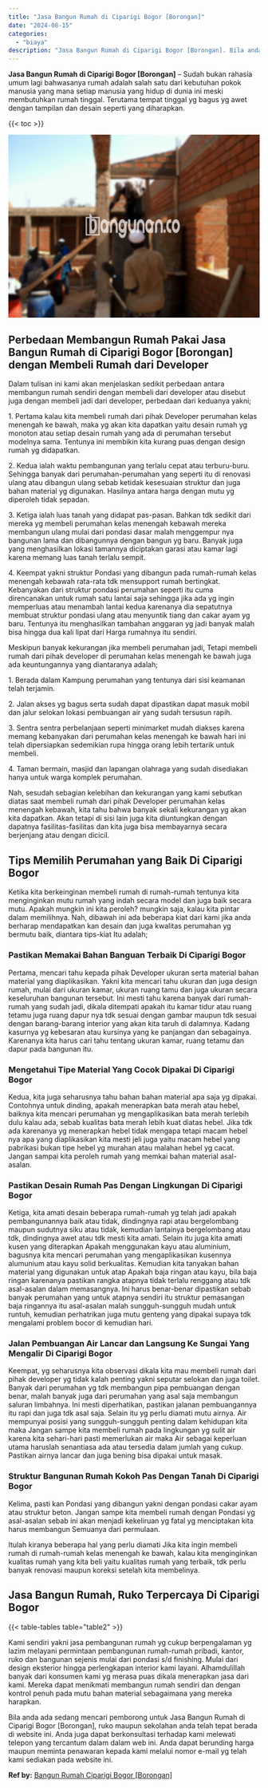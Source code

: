 ```yaml
---
title: "Jasa Bangun Rumah di Ciparigi Bogor [Borongan]"
date: "2024-08-15"
categories: 
  - "biaya"
description: "Jasa Bangun Rumah di Ciparigi Bogor [Borongan]. Bila anda ada sedang mencari pemborong untuk Jasa Bangun Rumah di Ciparigi Bogor [Borongan], ruko maupun se..."
---
```


**Jasa Bangun Rumah di Ciparigi Bogor \[Borongan\]** – Sudah bukan rahasia umum lagi bahwasanya rumah adalah salah satu dari kebutuhan pokok manusia yang mana setiap manusia yang hidup di dunia ini meski membutuhkan rumah tinggal. Terutama tempat tinggal yg bagus yg awet dengan tampilan dan desain seperti yang diharapkan.

{{< toc >}}

![Jasa Bangun Rumah di Ciparigi Bogor [Borongan]](/images/borong-bangunan-36.png)

## Perbedaan Membangun Rumah Pakai Jasa Bangun Rumah di Ciparigi Bogor \[Borongan\] dengan Membeli Rumah dari Developer

Dalam tulisan ini kami akan menjelaskan sedikit perbedaan antara membangun rumah sendiri dengan membeli dari developer atau disebut juga dengan membeli jadi dari developer, perbedaan dari keduanya yakni;

1\. Pertama kalau kita membeli rumah dari pihak Developer perumahan kelas menengah ke bawah, maka yg akan kita dapatkan yaitu desain rumah yg monoton atau setiap desain rumah yang ada di perumahan tersebut modelnya sama. Tentunya ini membikin kita kurang puas dengan design rumah yg didapatkan.

2\. Kedua ialah waktu pembangunan yang terlalu cepat atau terburu-buru. Sehingga banyak dari perumahan-perumahan yang seperti itu di renovasi ulang atau dibangun ulang sebab ketidak kesesuaian struktur dan juga bahan material yg digunakan. Hasilnya antara harga dengan mutu yg diperoleh tidak sepadan.

3\. Ketiga ialah luas tanah yang didapat pas-pasan. Bahkan tdk sedikit dari mereka yg membeli perumahan kelas menengah kebawah mereka membangun ulang mulai dari pondasi dasar malah menggempur nya bangunan lama dan dibangunnya dengan bangun yg baru. Banyak juga yang menghasilkan lokasi tamannya diciptakan garasi atau kamar lagi karena memang luas tanah terlalu sempit.

4\. Keempat yakni struktur Pondasi yang dibangun pada rumah-rumah kelas menengah kebawah rata-rata tdk mensupport rumah bertingkat. Kebanyakan dari struktur pondasi perumahan seperti itu cuma direncanakan untuk rumah satu lantai saja sehingga jika ada yg ingin memperluas atau menambah lantai kedua karenanya dia sepatutnya membuat struktur pondasi ulang atau menyuntik tiang dan cakar ayam yg baru. Tentunya itu menghasilkan tambahan anggaran yg jadi banyak malah bisa hingga dua kali lipat dari Harga rumahnya itu sendiri.

Meskipun banyak kekurangan jika membeli perumahan jadi, Tetapi membeli rumah dari pihak developer di perumahan kelas menengah ke bawah juga ada keuntungannya yang diantaranya adalah;

1\. Berada dalam Kampung perumahan yang tentunya dari sisi keamanan telah terjamin.

2\. Jalan akses yg bagus serta sudah dapat dipastikan dapat masuk mobil dan jalur selokan lokasi pembuangan air yang sudah tersusun rapih.

3\. Sentra sentra perbelanjaan seperti minimarket mudah diakses karena memang kebanyakan dari perumahan kelas menengah ke bawah hari ini telah dipersiapkan sedemikian rupa hingga orang lebih tertarik untuk membeli.

4\. Taman bermain, masjid dan lapangan olahraga yang sudah disediakan hanya untuk warga komplek perumahan.

Nah, sesudah sebagian kelebihan dan kekurangan yang kami sebutkan diatas saat membeli rumah dari pihak Developer perumahan kelas menengah kebawah, kita tahu bahwa banyak sekali kekurangan yg akan kita dapatkan. Akan tetapi di sisi lain juga kita diuntungkan dengan dapatnya fasilitas-fasilitas dan kita juga bisa membayarnya secara berjenjang atau dengan dicicil.

## Tips Memilih Perumahan yang Baik Di Ciparigi Bogor

Ketika kita berkeinginan membeli rumah di rumah-rumah tentunya kita menginginkan mutu rumah yang indah secara model dan juga baik secara mutu. Apakah mungkin ini kita peroleh? mungkin saja, kalau kita pintar dalam memilihnya. Nah, dibawah ini ada beberapa kiat dari kami jika anda berharap mendapatkan kan desain dan juga kwalitas perumahan yg bermutu baik, diantara tips-kiat Itu adalah;

### Pastikan Memakai Bahan Banguan Terbaik Di Ciparigi Bogor

Pertama, mencari tahu kepada pihak Developer ukuran serta material bahan material yang diaplikasikan. Yakni kita mencari tahu ukuran dan juga design rumah, mulai dari ukuran kamar, ukuran ruang tamu dan juga ukuran secara keseluruhan bangunan tersebut. Ini mesti tahu karena banyak dari rumah-rumah yang sudah jadi, dikala ditempati apakah itu kamar tidur atau ruang tetamu juga ruang dapur nya tdk sesuai dengan gambar maupun tdk sesuai dengan barang-barang interior yang akan kita taruh di dalamnya. Kadang kasurnya yg kebesaran atau kursinya yang ke panjangan dan sebagainya. Karenanya kita harus cari tahu tentang ukuran kamar, ruang tetamu dan dapur pada bangunan itu.

### Mengetahui Tipe Material Yang Cocok Dipakai Di Ciparigi Bogor

Kedua, kita juga seharusnya tahu bahan bahan material apa saja yg dipakai. Contohnya untuk dinding, apakah menerapkan bata merah atau hebel, baiknya kita mencari perumahan yg mengaplikasikan bata merah terlebih dulu kalau ada, sebab kualitas bata merah lebih kuat diatas hebel. Jika tdk ada karenanya yg menerapkan hebel tidak mengapa tetapi macam hebel nya apa yang diaplikasikan kita mesti jeli juga yaitu macam hebel yang pabrikasi bukan tipe hebel yg murahan atau malahan hebel yg cacat. Jangan sampai kita peroleh rumah yang memkai bahan material asal-asalan.

### Pastikan Desain Rumah Pas Dengan Lingkungan Di Ciparigi Bogor

Ketiga, kita amati desain beberapa rumah-rumah yg telah jadi apakah pembangunannya baik atau tidak, dindingnya rapi atau bergelombang maupun sudutnya siku atau tidak, kemudian lantainya bergelombang atau tdk, dindingnya awet atau tdk mesti kita amati. Selain itu juga kita amati kusen yang diterapkan Apakah menggunakan kayu atau aluminium, bagusnya kita mencari perumahan yang mengaplikasikan kusennya alumunium atau kayu solid berkualitas. Kemudian kita tanyakan bahan material yang digunakan untuk atap Apakah baja ringan atau kayu, bila baja ringan karenanya pastikan rangka atapnya tidak terlalu renggang atau tdk asal-asalan dalam memasangnya. Ini harus benar-benar dipastikan sebab banyak perumahan yang untuk atapnya sendiri itu struktur pemasangan baja ringannya itu asal-asalan malah sungguh-sungguh mudah untuk runtuh, kemudian perhatrikan juga mutu genteng yang dipakai supaya tdk mengalami problem bocor di kemudian hari.

### Jalan Pembuangan Air Lancar dan Langsung Ke Sungai Yang Mengalir Di Ciparigi Bogor

Keempat, yg seharusnya kita observasi dikala kita mau membeli rumah dari pihak developer yg tidak kalah penting yakni seputar selokan dan juga toilet. Banyak dari perumahan yg tdk membangun pipa pembuangan dengan benar, malah banyak juga dari perumahan yang asal saja membangun saluran limbahnya. Ini mesti diperhatikan, pastikan jalanan pembuangannya itu rapi dan juga tdk asal saja. Selain itu yg perlu diamati mutu airnya. Air mempunyai posisi yang sungguh-sungguh penting dalam kehidupan kita maka Jangan sampe kita membeli rumah pada lingkungan yg sulit air karena kita sehari-hari pasti memerlukan air maka Air sebagai keperluan utama haruslah senantiasa ada atau tersedia dalam jumlah yang cukup. Pastikan airnya lancar dan juga bening bisa dipakai untuk masak.

### Struktur Bangunan Rumah Kokoh Pas Dengan Tanah Di Ciparigi Bogor

Kelima, pasti kan Pondasi yang dibangun yakni dengan pondasi cakar ayam atau struktur beton. Jangan sampe kita membeli rumah dengan Pondasi yg asal-asalan sebab ini akan menjadi kekeliruan yg fatal yg menciptakan kita harus membangun Semuanya dari permulaan.

Itulah kiranya beberapa hal yang perlu diamati Jika kita ingin membeli rumah di rumah-rumah kelas menengah ke bawah, kalau kita menginginkan kualitas rumah yang kita beli yaitu kualitas rumah yang terbaik, tdk perlu banyak renovasi maupun koreksi setelah kita membelinya.

## Jasa Bangun Rumah, Ruko Terpercaya Di Ciparigi Bogor

{{< table-tables table="table2" >}}

Kami sendiri yakni jasa pembangunan rumah yg cukup berpengalaman yg lazim melayani permintaan pembangunan rumah-rumah pribadi, kantor, ruko dan bangunan sejenis mulai dari pondasi s/d finishing. Mulai dari design eksterior hingga perlengkapan interior kami layani. Alhamdulillah banyak dari konsumen kami yg merasa puas dikala menerapkan jasa dari kami. Mereka dapat menikmati membangun rumah sendiri dan dengan kontrol penuh pada mutu bahan material sebagaimana yang mereka harapkan.

Bila anda ada sedang mencari pemborong untuk Jasa Bangun Rumah di Ciparigi Bogor \[Borongan\], ruko maupun sekolahan anda telah tepat berada di website ini. Anda juga dapat berkonsultasi terhadap kami melewati telepon yang tercantum dalam dalam web ini. Anda dapat berunding harga maupun meminta penawaran kepada kami melalui nomor e-mail yg telah kami sediakan pada website ini.

**Ref by:** [Bangun Rumah Ciparigi Bogor [Borongan]](https://id.wikipedia.org/wiki/Bangun)
